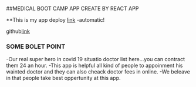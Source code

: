 ##MEDICAL BOOT CAMP APP CREATE BY REACT APP


**This is my app deploy [link](https://condescending-shockley-912f9f.netlify.app/) -automatic!

github[link](https://condescending-shockley-912f9f.netlify.app/)

### SOME BOLET POINT 
-Our real super hero in covid 19 situatio doctor list here...you can contract them 24 an hour.
-This app is helpful all kind of people to appoinment his wainted doctor and they can also cheack doctor fees in online.
-We beleave in that people take best oppertunity at this app. 


